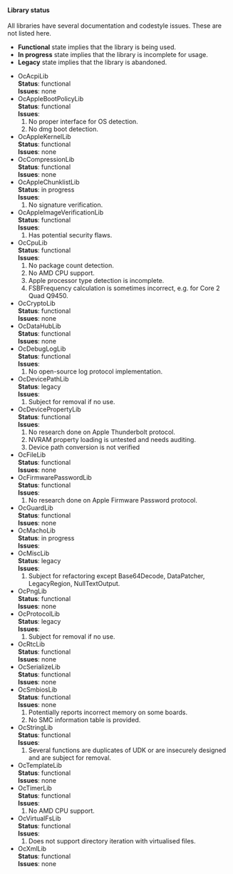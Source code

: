 #### Library status

All libraries have several documentation and codestyle issues. These are not
listed here.

- **Functional** state implies that the library is being used.
- **In progress** state implies that the library is incomplete for usage.
- **Legacy** state implies that the library is abandoned.


* OcAcpiLib  
    **Status**: functional  
    **Issues**: none
* OcAppleBootPolicyLib  
    **Status**: functional  
    **Issues**:
    1. No proper interface for OS detection.
    1. No dmg boot detection.
* OcAppleKernelLib  
    **Status**: functional  
    **Issues**: none
* OcCompressionLib  
    **Status**: functional  
    **Issues**: none
* OcAppleChunklistLib  
    **Status**: in progress  
    **Issues**:
    1. No signature verification.
* OcAppleImageVerificationLib  
    **Status**: functional  
    **Issues**:
    1. Has potential security flaws.
* OcCpuLib  
    **Status**: functional  
    **Issues**:
    1. No package count detection.
    1. No AMD CPU support.
    1. Apple processor type detection is incomplete.
    1. FSBFrequency calculation is sometimes incorrect, e.g. for Core 2 Quad Q9450.
* OcCryptoLib  
    **Status**: functional  
    **Issues**: none
* OcDataHubLib  
    **Status**: functional  
    **Issues**: none
* OcDebugLogLib  
    **Status**: functional  
    **Issues**:
    1. No open-source log protocol implementation.
* OcDevicePathLib  
    **Status**: legacy  
    **Issues**:
    1. Subject for removal if no use.
* OcDevicePropertyLib  
    **Status**: functional  
    **Issues**:
    1. No research done on Apple Thunderbolt protocol.
    1. NVRAM property loading is untested and needs auditing.
    1. Device path conversion is not verified
* OcFileLib  
    **Status**: functional  
    **Issues**: none
* OcFirmwarePasswordLib  
    **Status**: functional  
    **Issues**:
    1. No research done on Apple Firmware Password protocol.
* OcGuardLib  
    **Status**: functional  
    **Issues**: none
* OcMachoLib  
    **Status**: in progress  
    **Issues**:
* OcMiscLib  
    **Status**: legacy  
    **Issues**:
    1. Subject for refactoring except Base64Decode, DataPatcher, LegacyRegion, NullTextOutput.
* OcPngLib  
    **Status**: functional  
    **Issues**: none
* OcProtocolLib  
    **Status**: legacy  
    **Issues**:
    1. Subject for removal if no use.
* OcRtcLib  
    **Status**: functional  
    **Issues**: none
* OcSerializeLib  
    **Status**: functional  
    **Issues**: none
* OcSmbiosLib  
    **Status**: functional  
    **Issues**: none
    1. Potentially reports incorrect memory on some boards.
    1. No SMC information table is provided.
* OcStringLib  
    **Status**: functional  
    **Issues**:
    1. Several functions are duplicates of UDK or are insecurely designed and are subject for removal.
* OcTemplateLib  
    **Status**: functional  
    **Issues**: none
* OcTimerLib  
    **Status**: functional  
    **Issues**:
    1. No AMD CPU support.
* OcVirtualFsLib  
    **Status**: functional  
    **Issues**:
    1. Does not support directory iteration with virtualised files.
* OcXmlLib  
    **Status**: functional  
    **Issues**: none
